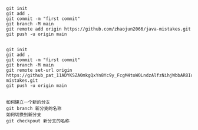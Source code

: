     git init
    git add .
    git commit -m "first commit"
    git branch -M main
    git remote add origin https://github.com/zhaojun2066/java-mistakes.git
    git push -u origin main


    git init
    git add .
    git commit -m "first commit"
    git branch -M main
    git remote set-url origin https://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@github.com/zhaojun2066/java-mistakes.git
    git push -u origin main

   
    如何建立一个新的分支
    git branch 新分支的名称
    如何切换到新分支
    git checkpout 新分支的名称